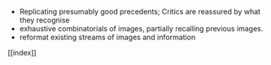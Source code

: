 - Replicating presumably good precedents; Critics are reassured by what they recognise
- exhaustive combinatorials of images, partially recalling previous images. 
- reformat existing streams of images and information

[[index]]